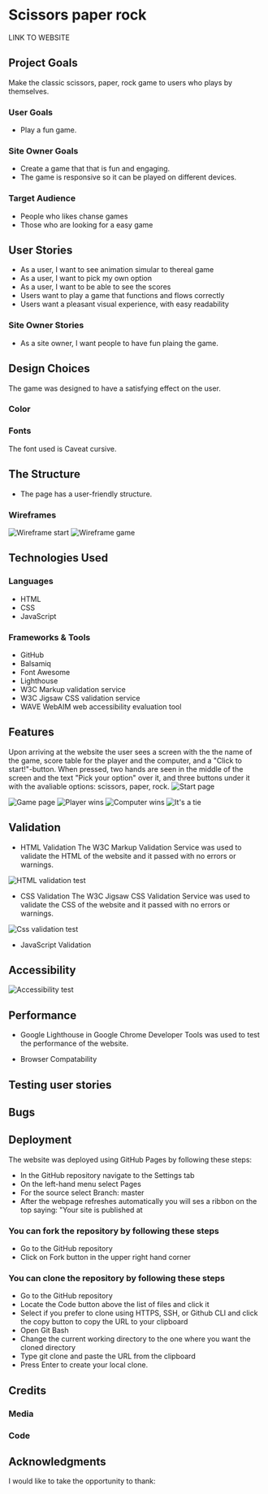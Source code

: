 # Scissors paper rock

LINK TO WEBSITE

## Project Goals

Make the classic scissors, paper, rock game to users who plays by themselves.

### User Goals

* Play a fun game.

### Site Owner Goals

* Create a game that that is fun and engaging.
* The game is responsive so it can be played on different devices.

### Target Audience

* People who likes chanse games
* Those who are looking for a easy game

## User Stories

* As a user, I want to see animation simular to thereal game
* As a user, I want to pick my own option
* As a user, I want to be able to see the scores
* Users want to play a game that functions and flows correctly
* Users want a pleasant visual experience, with easy readability

### Site Owner Stories

* As a site owner, I want people to have fun plaing the game.

## Design Choices

The game was designed to have a satisfying effect on the user.

### Color

### Fonts

The font used is Caveat cursive.

## The Structure

* The page has a user-friendly structure.

### Wireframes

<img src="/assets/images/readme/wirestart.png" alt="Wireframe start">
<img src="/assets/images/readme/wiregame.png" alt="Wireframe game">

## Technologies Used

### Languages

* HTML
* CSS
* JavaScript

### Frameworks & Tools

* GitHub
* Balsamiq
* Font Awesome
* Lighthouse
* W3C Markup validation service
* W3C Jigsaw CSS validation service
* WAVE WebAIM web accessibility evaluation tool

## Features

Upon arriving at the website the user sees a screen with the the name of the game, score table for the player and the computer, and a "Click to start!"-button. When pressed, two hands are seen in the middle of the screen and the text "Pick your option" over it, and three buttons under it with the avaliable options: scissors, paper, rock.
<img src="/assets/images/readme/start.png" alt="Start page">

<img src="/assets/images/readme/game.png" alt="Game page">

<img src="/assets/images/readme/player.png" alt="Player wins">

<img src="/assets/images/readme/computer.png" alt="Computer wins">

<img src="/assets/images/readme/tie.png" alt="It's a tie">

## Validation

* HTML Validation
The W3C Markup Validation Service was used to validate the HTML of the website and it passed with no errors or warnings.
<img src="/assets/images/readme/htmlvalid.png" alt="HTML validation test">

* CSS Validation
The W3C Jigsaw CSS Validation Service was used to validate the CSS of the website and it passed with no errors or warnings.
<img src="/assets/images/readme/cssvalid.png" alt="Css validation test">

* JavaScript Validation
  
## Accessibility

<img src="/assets/images/readme/accessibility.png" alt="Accessibility test">

## Performance

* Google Lighthouse in Google Chrome Developer Tools was used to test the performance of the website.

* Browser Compatability

## Testing user stories

## Bugs

## Deployment

The website was deployed using GitHub Pages by following these steps:

* In the GitHub repository navigate to the Settings tab
* On the left-hand menu select Pages
* For the source select Branch: master
* After the webpage refreshes automatically you will ses a ribbon on the top saying: "Your site is published at

### You can fork the repository by following these steps

* Go to the GitHub repository
* Click on Fork button in the upper right hand corner

### You can clone the repository by following these steps

* Go to the GitHub repository
* Locate the Code button above the list of files and click it
* Select if you prefer to clone using HTTPS, SSH, or Github CLI and click the copy button to copy the URL to your clipboard
* Open Git Bash
* Change the current working directory to the one where you want the cloned directory
* Type git clone and paste the URL from the clipboard
* Press Enter to create your local clone.

## Credits

### Media

### Code

## Acknowledgments

I would like to take the opportunity to thank:
